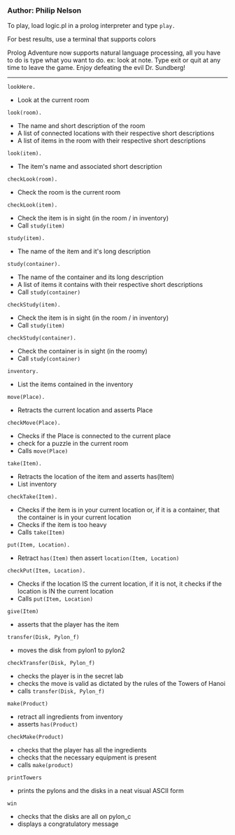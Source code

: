 ### Author: Philip Nelson

To play, load logic.pl in a prolog interpreter and type `play.`

For best results, use a terminal that supports colors

Prolog Adventure now supports natural language processing, all you have to do is type what you want to do. ex: look at note. Type exit or quit at any time to leave the game. Enjoy defeating the evil Dr. Sundberg!

---

`lookHere.`
* Look at the current room

`look(room).`
* The name and short description of the room
* A list of connected locations with their respective short descriptions
* A list of items in the room with their respective short descriptions

`look(item).`
* The item's name and associated short description

`checkLook(room).`
* Check the room is the current room

`checkLook(item).`
* Check the item is in sight (in the room / in inventory)
* Call `study(item)`

`study(item).`
* The name of the item and it's long description

`study(container).`
* The name of the container and its long description
* A list of items it contains with their respective short descriptions
* Call `study(container)`

`checkStudy(item).`
* Check the item is in sight (in the room / in inventory)
* Call `study(item)`

`checkStudy(container).`
* Check the container is in sight (in the roomy)
* Call `study(container)`

`inventory.`
* List the items contained in the inventory

`move(Place).`
* Retracts the current location and asserts Place

`checkMove(Place).`
* Checks if the Place is connected to the current place
* check for a puzzle in the current room
* Calls `move(Place)`

`take(Item).`
* Retracts the location of the item and asserts has(Item)
* List inventory

`checkTake(Item).`
* Checks if the item is in your current location or, if it is a container, that the container is in your current location
* Checks if the item is too heavy
* Calls `take(Item)`

`put(Item, Location).`
* Retract `has(Item)` then assert `location(Item, Location)`

`checkPut(Item, Location).`
* Checks if the location IS the current location, if it is not, it checks if the location is IN the current location
* Calls `put(Item, Location)`

`give(Item)`
* asserts that the player has the item

`transfer(Disk, Pylon_f)`
* moves the disk from pylon1 to pylon2

`checkTransfer(Disk, Pylon_f)`
* checks the player is in the secret lab
* checks the move is valid as dictated by the rules of the Towers of Hanoi
* calls `transfer(Disk, Pylon_f)`

`make(Product)`
* retract all ingredients from inventory
* asserts `has(Product)`

`checkMake(Product)`
* checks that the player has all the ingredients
* checks that the necessary equipment is present
* calls `make(product)`

`printTowers`
* prints the pylons and the disks in a neat visual ASCII form

`win`
* checks that the disks are all on pylon_c
* displays a congratulatory message
